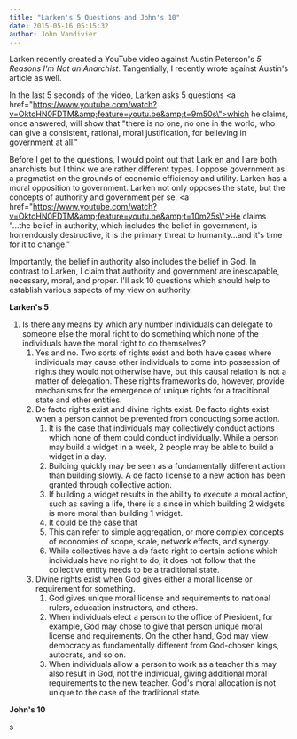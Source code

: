 ```yaml
---
title: "Larken's 5 Questions and John's 10"
date: 2015-05-16 05:15:32
author: John Vandivier
---
```




Larken recently created a YouTube video against Austin Peterson's <em>5 Reasons I'm Not an Anarchist</em>. Tangentially, I recently wrote against Austin's article as well.

In the last 5 seconds of the video, Larken asks 5 questions <a href=\"https://www.youtube.com/watch?v=OktoHN0FDTM&amp;feature=youtu.be&amp;t=9m50s\">which he claims</a>, once answered, will show that \"there is no one, no one in the world, who can give a consistent, rational, moral justification, for believing in government at all.\"

Before I get to the questions, I would point out that Lark en and I are both anarchists but I think we are rather different types. I oppose government as a pragmatist on the grounds of economic efficiency and utility. Larken has a moral opposition to government. Larken not only opposes the state, but the concepts of authority and government per se. <a href=\"https://www.youtube.com/watch?v=OktoHN0FDTM&amp;feature=youtu.be&amp;t=10m25s\">He claims</a> \"...the belief in authority, which includes the belief in government, is horrendously destructive, it is the primary threat to humanity...and it's time for it to change.\"

Importantly, the belief in authority also includes the belief in God. In contrast to Larken, I claim that authority and government are inescapable, necessary, moral, and proper. I'll ask 10 questions which should help to establish various aspects of my view on authority.
<p style=\"text-align: center;\"><strong>Larken's 5</strong></p>

<ol>
	<li style=\"text-align: left;\">Is there any means by which any number individuals can delegate to someone else the moral right to do something which none of the individuals have the moral right to do themselves?
<ol>
	<li style=\"text-align: left;\">Yes and no. Two sorts of rights exist and both have cases where individuals may cause other individuals to come into possession of rights they would not otherwise have, but this causal relation is not a matter of delegation. These rights frameworks do, however, provide mechanisms for the emergence of unique rights for a traditional state and other entities.</li>
	<li style=\"text-align: left;\">De facto rights exist and divine rights exist. De facto rights exist when a person cannot be prevented from conducting some action.
<ol>
	<li style=\"text-align: left;\">It is the case that individuals may collectively conduct actions which none of them could conduct individually. While a person may build a widget in a week, 2 people may be able to build a widget in a day.</li>
	<li style=\"text-align: left;\">Building quickly may be seen as a fundamentally different action than building slowly. A de facto license to a new action has been granted through collective action.</li>
	<li style=\"text-align: left;\">If building a widget results in the ability to execute a moral action, such as saving a life, there is a since in which building 2 widgets is more moral than building 1 widget.</li>
	<li style=\"text-align: left;\">It could be the case that</li>
	<li style=\"text-align: left;\">This can refer to simple aggregation, or more complex concepts of economies of scope, scale, network effects, and synergy.</li>
	<li style=\"text-align: left;\">While collectives have a de facto right to certain actions which individuals have no right to do, it does not follow that the collective entity needs to be a traditional state.</li>
</ol>
</li>
	<li style=\"text-align: left;\">Divine rights exist when God gives either a moral license or requirement for something.
<ol>
	<li style=\"text-align: left;\">God gives unique moral license and requirements to national rulers, education instructors, and others.</li>
	<li style=\"text-align: left;\">When individuals elect a person to the office of President, for example, God may chose to give that person unique moral license and requirements. On the other hand, God may view democracy as fundamentally different from God-chosen kings, autocrats, and so on.</li>
	<li style=\"text-align: left;\">When individuals allow a person to work as a teacher this may also result in God, not the individual, giving additional moral requirements to the new teacher. God's moral allocation is not unique to the case of the traditional state.</li>
</ol>
</li>
</ol>
</li>
</ol>
<p style=\"text-align: center;\"><strong>John's 10</strong></p>
<p style=\"text-align: left;\">s</p>